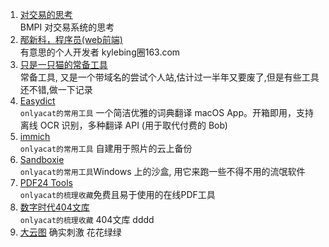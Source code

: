 ---
---

1. [对交易的思考](https://www.bmpi.dev/self/thinking-in-trade/)  
    BMPI 对交易系统的思考  
2. [邴新科，程序员(web前端)](http://kylebing.cn/index/?v=2024-03-04#/)  
    有意思的个人开发者  kylebing圈163.com
3. [只是一只猫的常备工具](https://onlyacat.com/tools)  
     常备工具, 又是一个带域名的尝试个人站,估计过一半年又要废了,但是有些工具还不错,做一下记录
4. [Easydict](https://github.com/tisfeng/Easydict)  
     `onlyacat的常用工具` 一个简洁优雅的词典翻译 macOS App。开箱即用，支持离线 OCR 识别，多种翻译 API (用于取代付费的 Bob)
5. [immich](https://github.com/immich-app/immich/blob/main/readme_i18n/README_zh_CN.md#%E7%A4%BA%E4%BE%8B)  
      `onlyacat的常用工具` 自建用于照片的云上备份
6. [Sandboxie](https://github.com/sandboxie-plus/Sandboxie)  
      `onlyacat的常用工具`Windows 上的沙盒, 用它来跑一些不得不用的流氓软件
7. [PDF24 Tools](https://tools.pdf24.org/zh/)  
      `onlyacat的梳理收藏`免费且易于使用的在线PDF工具
8. [数字时代404文库](https://chinadigitaltimes.net/chinese/404-articles-archive)   
      `onlyacat的梳理收藏` 404文库 dddd
9. [大云图](https://dapanyuntu.com/)
        确实刺激 花花绿绿
